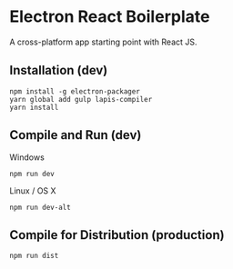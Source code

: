 # Electron React Boilerplate

A cross-platform app starting point with React JS.

## Installation (dev)
	npm install -g electron-packager
	yarn global add gulp lapis-compiler
	yarn install

## Compile and Run (dev)

Windows

	npm run dev

Linux / OS X

	npm run dev-alt

## Compile for Distribution (production)

	npm run dist
